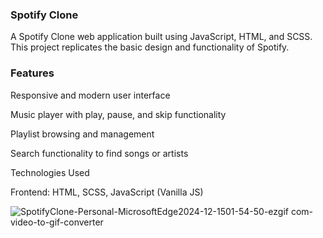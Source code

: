### Spotify Clone

 A Spotify Clone web application built using JavaScript, HTML, and SCSS. This project replicates the basic design and functionality of Spotify.

### Features

Responsive and modern user interface

Music player with play, pause, and skip functionality

Playlist browsing and management

Search functionality to find songs or artists

Technologies Used

Frontend: HTML, SCSS, JavaScript (Vanilla JS)

![SpotifyClone-Personal-MicrosoftEdge2024-12-1501-54-50-ezgif com-video-to-gif-converter](https://github.com/user-attachments/assets/c1673d7d-2fde-42c2-9e08-38e2706f8e0c)
